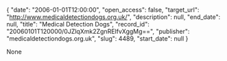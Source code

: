 {
  "date": "2006-01-01T12:00:00", 
  "open_access": false, 
  "target_url": "http://www.medicaldetectiondogs.org.uk/", 
  "description": null, 
  "end_date": null, 
  "title": "Medical Detection Dogs", 
  "record_id": "20060101T120000/0JZlqXmk2ZgnRElfvXggMg==", 
  "publisher": "medicaldetectiondogs.org.uk", 
  "slug": 4489, 
  "start_date": null
}

None